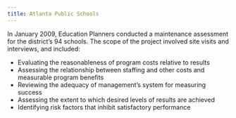 ```yaml
---
title: Atlanta Public Schools
---
```

In January 2009, Education Planners conducted a maintenance assessment for the district’s 94 schools. The scope of the project involved site visits and interviews, and included:

- Evaluating the reasonableness of program costs relative to results
- Assessing the relationship between staffing and other costs and measurable program benefits
- Reviewing the adequacy of management’s system for measuring success
- Assessing the extent to which desired levels of results are achieved
- Identifying risk factors that inhibit satisfactory performance
